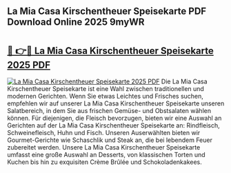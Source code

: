 ## La Mia Casa Kirschentheuer Speisekarte PDF Download Online 2025 9myWR

# <h2><a href="http://gcbexl.nevu.top/?p=La+Mia+Casa+Kirschentheuer+Speisekarte">🔗 👉🔴 La Mia Casa Kirschentheuer Speisekarte 2025 PDF</a></h2>

[![La Mia Casa Kirschentheuer Speisekarte 2025 PDF](https://i.imgur.com/dBaPXMq.png)](http://gcbexl.nevu.top/?p=La+Mia+Casa+Kirschentheuer+Speisekarte)
Die La Mia Casa Kirschentheuer Speisekarte ist eine Wahl zwischen traditionellen und modernen Gerichten. Wenn Sie etwas Leichtes und Frisches suchen, empfehlen wir auf unserer La Mia Casa Kirschentheuer Speisekarte unseren Salatbereich, in dem Sie aus frischen Gemüse- und Obstsalaten wählen können. Für diejenigen, die Fleisch bevorzugen, bieten wir eine Auswahl an Gerichten auf der La Mia Casa Kirschentheuer Speisekarte an: Rindfleisch, Schweinefleisch, Huhn und Fisch. Unseren Auserwählten bieten wir Gourmet-Gerichte wie Schaschlik und Steak an, die bei lebendem Feuer zubereitet werden. Unsere La Mia Casa Kirschentheuer Speisekarte umfasst eine große Auswahl an Desserts, von klassischen Torten und Kuchen bis hin zu exquisiten Crème Brûlée und Schokoladenkakees.
